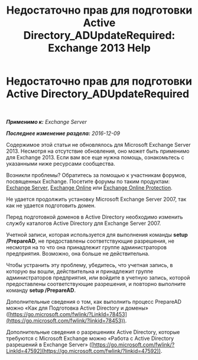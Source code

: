 ﻿---
title: 'Недостаточно прав для подготовки Active Directory_ADUpdateRequired: Exchange 2013 Help'
TOCTitle: Недостаточно прав для подготовки Active Directory_ADUpdateRequired
ms:assetid: 1412d8a1-605a-4b1e-bee3-0c97f2cc9e65
ms:mtpsurl: https://technet.microsoft.com/ru-ru/library/ms.exch.setupreadiness.adupdaterequired(v=EXCHG.150)
ms:contentKeyID: 50487488
ms.date: 05/22/2018
mtps_version: v=EXCHG.150
ms.translationtype: MT
---

# Недостаточно прав для подготовки Active Directory\_ADUpdateRequired

 

_**Применимо к:** Exchange Server_

_**Последнее изменение раздела:** 2016-12-09_

Содержимое этой статьи не обновлялось для Microsoft Exchange Server 2013. Несмотря на отсутствие обновления, оно может быть применимо для Exchange 2013. Если вам все еще нужна помощь, ознакомьтесь с указанными ниже ресурсами сообщества.

Возникли проблемы? Обратитесь за помощью к участникам форумов, посвященных Exchange. Посетите форумы по таким продуктам: [Exchange Server](https://go.microsoft.com/fwlink/p/?linkid=60612), [Exchange Online](https://go.microsoft.com/fwlink/p/?linkid=267542) или [Exchange Online Protection](https://go.microsoft.com/fwlink/p/?linkid=285351).

Не удается продолжить установку Microsoft Exchange Server 2007, так как не удается подготовить домен.

Перед подготовкой доменов в Active Directory необходимо изменить службу каталогов Active Directory для Exchange Server 2007.

Учетной записи, которая используется для выполнения команды **setup /PrepareAD**, не предоставлены соответствующие разрешения, не несмотря на то что она принадлежит группе администраторов предприятия. Возможно, она больше не действительна.

Чтобы устранить эту проблему, убедитесь, что учетная запись, в которую вы вошли, действительна и принадлежит группе администраторов предприятия, или войдите в учетную запись, которой предоставлены соответствующие разрешения, и повторно выполните команду **setup /PrepareAD**.

Дополнительные сведения о том, как выполнить процесс PrepareAD можно «Как для Подготовка Active Directory и домены» ([https://go.microsoft.com/fwlink/?LinkId=78453](https://go.microsoft.com/fwlink/?linkid=78453)).

Дополнительные сведения о разрешениях Active Directory, которые требуются с Microsoft Exchange можно «Работа с Active Directory разрешений в Exchange Server» ([https://go.microsoft.com/fwlink/?LinkId=47592](https://go.microsoft.com/fwlink/?linkid=47592)).


